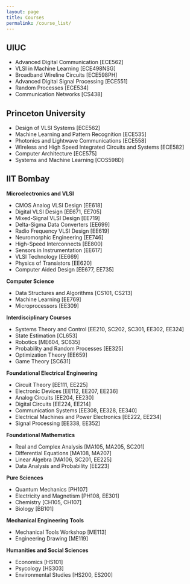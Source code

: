 ```yaml
---
layout: page
title: Courses
permalink: /course_list/
---
```


## UIUC

- Advanced Digital Communication [ECE562]
- VLSI in Machine Learning [ECE498NSG]
- Broadband Wireline Circuits [ECE598PH]
- Advanced Digital Signal Processing [ECE551]
- Random Processes [ECE534]
- Communication Networks [CS438]

## Princeton University

- Design of VLSI Systems [ECE562]
- Machine Learning and Pattern Recognition [ECE535]
- Photonics and Lightwave Communications [ECE558]
- Wireless and High Speed Integrated Circuits and Systems [ECE582]
- Computer Architecture [ECE575] 
- Systems and Machine Learning [COS598D]

## IIT Bombay

**Microelectronics and VLSI**

- CMOS Analog VLSI Design [EE618]
- Digital VLSI Design [EE671, EE705]
- Mixed-Signal VLSI Design [EE719]
- Delta-Sigma Data Converters [EE699]
- Radio Frequency VLSI Design [EE619]
- Neuromorphic Engineering [EE746]
- High-Speed Interconnects [EE800]
- Sensors in Instrumentation [EE617]
- VLSI Technology [EE669]
- Physics of Transistors [EE620]
- Computer Aided Design [EE677, EE735]


**Computer Science**

- Data Structures and Algorithms [CS101, CS213]
- Machine Learning [EE769]
- Microprocessors [EE309]

**Interdisciplinary Courses**

- Systems Theory and Control [EE210, SC202, SC301, EE302, EE324]
- State Estimation [CL653]
- Robotics [ME604, SC635]
- Probability and Random Processes [EE325]
- Optimization Theory [EE659]
- Game Theory [SC631]

**Foundational Electrical Engineering**

- Circuit Theory [EE111, EE225]
- Electronic Devices [EE112, EE207, EE236]
- Analog Circuits [EE204, EE230]
- Digital Circuits [EE224, EE214]
- Communication Systems [EE308, EE328, EE340]
- Electrical Machines and Power Electronics [EE222, EE234]
- Signal Processing [EE338, EE352]

**Foundational Mathematics**

- Real and Complex Analysis [MA105, MA205, SC201]
- Differential Equations [MA108, MA207]
- Linear Algebra [MA106, SC201, EE225]
- Data Analysis and Probability [EE223]

**Pure Sciences**

- Quantum Mechanics [PH107]
- Electricity and Magnetism [PH108, EE301]
- Chemistry [CH105, CH107]
- Biology [BB101]

**Mechanical Engineering Tools**

- Mechanical Tools Workshop [ME113]
- Engineering Drawing [ME119]

**Humanities and Social Sciences**

- Economics [HS101]
- Psycology [HS303]
- Environmental Studies [HS200, ES200]




